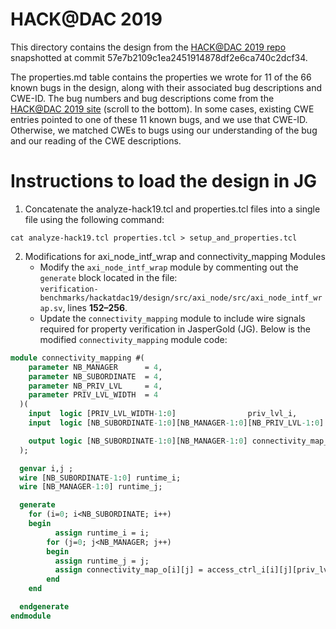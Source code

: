 # HACK@DAC 2019
This directory contains the design from the [HACK@DAC 2019 repo](https://github.com/HACK-EVENT/hackatdac19) snapshotted at commit 57e7b2109c1ea2451914878df2e6ca740c2dcf34.

The properties.md table contains the properties we wrote for 11 of the 66 known bugs in the design, along with their associated bug descriptions and CWE-ID. The bug numbers and bug descriptions come from the [HACK@DAC 2019 site](https://hackthesilicon.com/dac19-setup/) (scroll to the bottom). In some cases, existing CWE entries pointed to one of these 11 known bugs, and we use that CWE-ID. Otherwise, we matched CWEs to bugs using our understanding of the bug and our reading of the CWE descriptions. 

# Instructions to load the design in JG

1. Concatenate the analyze-hack19.tcl and properties.tcl files into a single file using the following command:

```
cat analyze-hack19.tcl properties.tcl > setup_and_properties.tcl
```

2. Modifications for axi_node_intf_wrap and connectivity_mapping Modules
   * Modify the `axi_node_intf_wrap` module by commenting out the `generate` block located in the file:  
`verification-benchmarks/hackatdac19/design/src/axi_node/src/axi_node_intf_wrap.sv`, lines **152–256**.
   * Update the `connectivity_mapping` module to include wire signals required for property verification in JasperGold (JG). Below is the modified `connectivity_mapping` module code: 
```systemverilog
module connectivity_mapping #(
    parameter NB_MANAGER      = 4,
    parameter NB_SUBORDINATE  = 4,
    parameter NB_PRIV_LVL     = 4,
    parameter PRIV_LVL_WIDTH  = 4
  )(
    input  logic [PRIV_LVL_WIDTH-1:0]                priv_lvl_i,
    input  logic [NB_SUBORDINATE-1:0][NB_MANAGER-1:0][NB_PRIV_LVL-1:0] access_ctrl_i,

    output logic [NB_SUBORDINATE-1:0][NB_MANAGER-1:0] connectivity_map_o
  );

  genvar i,j ;
  wire [NB_SUBORDINATE-1:0] runtime_i;
  wire [NB_MANAGER-1:0] runtime_j;

  generate
    for (i=0; i<NB_SUBORDINATE; i++)
    begin
          assign runtime_i = i;
        for (j=0; j<NB_MANAGER; j++)
        begin
          assign runtime_j = j;
          assign connectivity_map_o[i][j] = access_ctrl_i[i][j][priv_lvl_i] || ((j==6) && access_ctrl_i[i][7][priv_lvl_i]) ;
        end
    end

  endgenerate
endmodule
```
